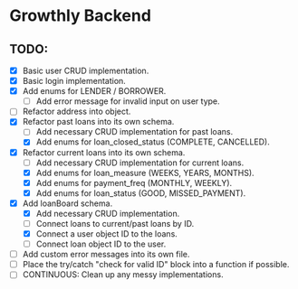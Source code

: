# Growthly Backend

## TODO:

- [x] Basic user CRUD implementation.
- [x] Basic login implementation.
- [x] Add enums for LENDER / BORROWER.
  - [ ] Add error message for invalid input on user type.
- [ ] Refactor address into object.
- [x] Refactor past loans into its own schema.
  - [ ] Add necessary CRUD implementation for past loans.
  - [x] Add enums for loan_closed_status (COMPLETE, CANCELLED).
- [x] Refactor current loans into its own schema.
  - [ ] Add necessary CRUD implementation for current loans.
  - [x] Add enums for loan_measure (WEEKS, YEARS, MONTHS).
  - [x] Add enums for payment_freq (MONTHLY, WEEKLY).
  - [x] Add enums for loan_status (GOOD, MISSED_PAYMENT).
- [x] Add loanBoard schema.
  - [X] Add necessary CRUD implementation.
  - [ ] Connect loans to current/past loans by ID.
  - [X] Connect a user object ID to the loans.
  - [ ] Connect loan object ID to the user.
- [ ] Add custom error messages into its own file.
- [ ] Place the try/catch "check for valid ID" block into a function if possible.
- [ ] CONTINUOUS: Clean up any messy implementations.
